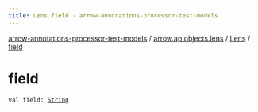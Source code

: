 ```yaml
---
title: Lens.field - arrow-annotations-processor-test-models
---
```


[arrow-annotations-processor-test-models](../../index.html) / [arrow.ap.objects.lens](../index.html) / [Lens](index.html) / [field](./field.html)

# field

`val field: `[`String`](https://kotlinlang.org/api/latest/jvm/stdlib/kotlin/-string/index.html)
